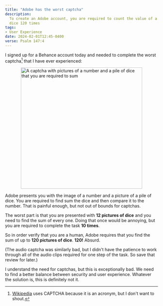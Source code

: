 ```yaml
---
title: "Adobe has the worst captcha"
description:
  To create an Adobe account, you are required to count the value of a pile of
  dice 120 times
tags:
- User Experience
date: 2024-02-01T12:45-0400
verse: Psalm 147:4
---
```


I signed up for a Behance account today and needed to complete the worst
captcha[^1] that I have ever experienced:

<img alt="A captcha with pictures of a number and a pile of dice that you are required to sum" src="/img/adobe-captcha.png" height="400" style="display:block;margin-inline:auto;" />

Adobe presents you with the image of a number and a picture of a pile of dice.
You are required to find sum the dice and then compare it to the number. That is
painful enough, but not out of bounds for captchas.

The worst part is that you are presented with **12 pictures of dice** and you
need to find the sum of every one. Doing that once would be annoying, but you
are required to complete the task **10 times**.

So in order verify that you are a human, Adobe requires that you find the sum of
up to **120 pictures of dice**. **120!** Absurd.

(The audio captcha was similarly bad, but I didn't have the patience to work
through all of the audio clips required for one step of the task. So save that
review for later.)

I understand the need for captchas, but this is exceptionally bad. We need to
find a better balance between security and user experience. Whatever the
solution is, this is definitely not it.

[^1]:
    [Wikipedia](https://en.wikipedia.org/wiki/CAPTCHA) uses CAPTCHA because it
    is an acronym, but I don't want to shout.
